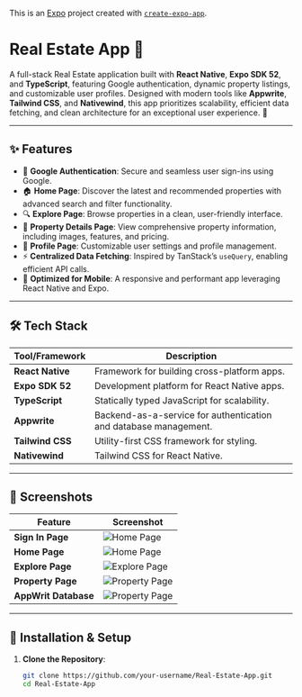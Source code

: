 This is an [Expo](https://expo.dev) project created with [`create-expo-app`](https://www.npmjs.com/package/create-expo-app).
# Real Estate App 🏡

A full-stack Real Estate application built with **React Native**, **Expo SDK 52**, and **TypeScript**, featuring Google authentication, dynamic property listings, and customizable user profiles. Designed with modern tools like **Appwrite**, **Tailwind CSS**, and **Nativewind**, this app prioritizes scalability, efficient data fetching, and clean architecture for an exceptional user experience. 🚀

---

## ✨ Features

- 🔑 **Google Authentication**: Secure and seamless user sign-ins using Google.
- 🏠 **Home Page**: Discover the latest and recommended properties with advanced search and filter functionality.
- 🔍 **Explore Page**: Browse properties in a clean, user-friendly interface.
- 📄 **Property Details Page**: View comprehensive property information, including images, features, and pricing.
- 👤 **Profile Page**: Customizable user settings and profile management.
- ⚡ **Centralized Data Fetching**: Inspired by TanStack’s `useQuery`, enabling efficient API calls.
- 📱 **Optimized for Mobile**: A responsive and performant app leveraging React Native and Expo.

---

## 🛠️ Tech Stack

| Tool/Framework   | Description                                   |
|-------------------|-----------------------------------------------|
| **React Native**  | Framework for building cross-platform apps.  |
| **Expo SDK 52**   | Development platform for React Native apps.  |
| **TypeScript**    | Statically typed JavaScript for scalability. |
| **Appwrite**      | Backend-as-a-service for authentication and database management. |
| **Tailwind CSS**  | Utility-first CSS framework for styling.     |
| **Nativewind**    | Tailwind CSS for React Native.               |

---

## 📸 Screenshots

| Feature         | Screenshot                                  |
|------------------|---------------------------------------------|
| **Sign In Page**    | ![Home Page](./screenshots/house_app1.jpg)       |
| **Home Page**    | ![Home Page](./screenshots/house_app2.jpg)       |
| **Explore Page** | ![Explore Page](./screenshots/house_app3.jpg) |
| **Property Page**| ![Property Page](./screenshots/house_app4.jpg) |
| **AppWrit Database**| ![Property Page](./screenshots/house_appwrite.png) |

---

## 🚀 Installation & Setup

1. **Clone the Repository**:
   ```bash
   git clone https://github.com/your-username/Real-Estate-App.git
   cd Real-Estate-App
